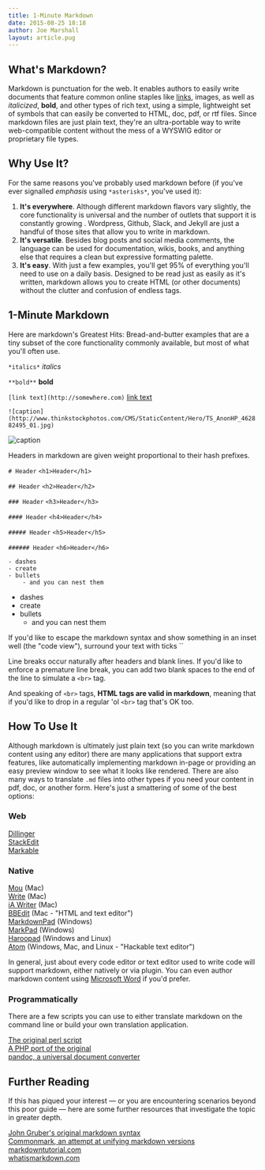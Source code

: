 ```yaml
---
title: 1-Minute Markdown
date: 2015-08-25 18:18
author: Joe Marshall
layout: article.pug
---
```


## What's Markdown?
Markdown is punctuation for the web. It enables authors to easily write documents that feature common online staples like [links](http://google.com), images, as well as *italicized*, **bold**, and other types of rich text, using a simple, lightweight set of symbols that can easily be converted to HTML, doc, pdf, or rtf files. Since markdown files are just plain text, they're an ultra-portable way to write web-compatible content without the mess of a WYSWIG editor or proprietary file types.

## Why Use It?
For the same reasons you've probably used markdown before (if you've ever signalled *emphasis* using `*asterisks*`, you've used it):

1. **It's everywhere**. Although different markdown flavors vary slightly, the core functionality is universal and the number of outlets that support it is constantly growing . Wordpress, Github, Slack, and Jekyll are just a handful of those sites that allow you to write in markdown.  
2. **It's versatile**. Besides blog posts and social media comments, the language can be used for documentation, wikis, books, and anything else that requires a clean but expressive formatting palette.  
3. **It's easy**. With just a few examples, you'll get 95% of everything you'll need to use on a daily basis. Designed to be read just as easily as it's written, markdown allows you to create HTML (or other documents) without the clutter and confusion of endless tags.

## 1-Minute Markdown
Here are markdown's Greatest Hits: Bread-and-butter examples that are a tiny subset of the core functionality commonly available, but most of what you'll often use.

`*italics*` *italics*

`**bold**` **bold**

`[link text](http://somewhere.com)` [link text](http://somewhere.com)

`![caption](http://www.thinkstockphotos.com/CMS/StaticContent/Hero/TS_AnonHP_462882495_01.jpg)`

![caption](http://www.thinkstockphotos.com/CMS/StaticContent/Hero/TS_AnonHP_462882495_01.jpg)

Headers in markdown are given weight proportional to their hash prefixes.

`# Header` `<h1>Header</h1>`

`## Header` `<h2>Header</h2>`

`### Header` `<h3>Header</h3>`

`#### Header` `<h4>Header</h4>`

`##### Header` `<h5>Header</h5>`

`###### Header` `<h6>Header</h6>`

````
- dashes
- create
- bullets
    - and you can nest them
````
- dashes
- create
- bullets
    - and you can nest them

If you'd like to escape the markdown syntax and show something in an inset well (the "code view"), surround your text with ticks ``

Line breaks occur naturally after headers and blank lines. If you'd like to enforce a premature line break, you can add two blank spaces to the end of the line to simulate a `<br>` tag.

And speaking of `<br>` tags, **HTML tags are valid in markdown**, meaning that if you'd like to drop in a regular 'ol `<br>` tag that's OK too.

## How To Use It
Although markdown is ultimately just plain text (so you can write markdown content using any editor) there are many applications that support extra features, like automatically implementing markdown in-page or providing an easy preview window to see what it looks like rendered. There are also many ways to translate `.md` files into other types if you need your content in pdf, doc, or another form. Here's just a smattering of some of the best options:

### Web
[Dillinger](http://dillinger.io/)  
[StackEdit](https://stackedit.io/editor)  
[Markable](https://markable.in/)

### Native
[Mou](http://25.io/mou/) (Mac)  
[Write](http://writeapp.net/) (Mac)  
[iA Writer](https://ia.net/writer/mac) (Mac)  
[BBEdit](http://www.barebones.com/products/bbedit/) (Mac - "HTML and text editor")  
[MarkdownPad](http://www.markdownpad.com/) (Windows)  
[MarkPad](http://code52.org/DownmarkerWPF/) (Windows)  
[Haroopad](http://pad.haroopress.com/) (Windows and Linux)  
[Atom](https://atom.io/) (Windows, Mac, and Linux - "Hackable text editor")

In general, just about every code editor or text editor used to write code will support markdown, either natively or via plugin.  You can even author markdown content using [Microsoft Word](http://www.writage.com/) if you'd prefer.

### Programmatically
There are a few scripts you can use to either translate markdown on the command line or build your own translation application.  

[The original perl script](http://daringfireball.net/projects/markdown/)  
[A PHP port of the original](https://michelf.ca/projects/php-markdown/)  
[pandoc, a universal document converter](http://pandoc.org/)  

## Further Reading
If this has piqued your interest &mdash; or you are encountering scenarios beyond this poor guide &mdash; here are some further resources that investigate the topic in greater depth.  

[John Gruber's original markdown syntax](http://daringfireball.net/projects/markdown/syntax)  
[Commonmark, an attempt at unifying markdown versions](http://commonmark.org/)  
[markdowntutorial.com](http://markdowntutorial.com/)  
[whatismarkdown.com](http://whatismarkdown.com/)  
